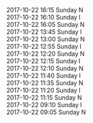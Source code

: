 2017-10-22 16:15 Sunday  N  
2017-10-22 16:10 Sunday  I  
2017-10-22 16:05 Sunday  N  
2017-10-22 13:45 Sunday  I  
2017-10-22 13:00 Sunday  N  
2017-10-22 12:55 Sunday  I  
2017-10-22 12:20 Sunday  N  
2017-10-22 12:15 Sunday  I  
2017-10-22 12:10 Sunday  N  
2017-10-22 11:40 Sunday  I  
2017-10-22 11:35 Sunday  N  
2017-10-22 11:20 Sunday  I  
2017-10-22 11:15 Sunday  N  
2017-10-22 09:10 Sunday  I  
2017-10-22 09:05 Sunday  N  
